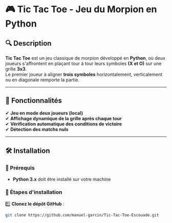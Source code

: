 # 🎮 Tic Tac Toe - Jeu du Morpion en Python  

## 🔍 Description  
**Tic Tac Toe** est un jeu classique de morpion développé en **Python**, où deux joueurs s'affrontent en plaçant tour à tour leurs symboles **(X et O)** sur une grille **3x3**.  
Le premier joueur à aligner **trois symboles** horizontalement, verticalement ou en diagonale remporte la partie.  

---

## 🚀 Fonctionnalités  
✔ **Jeu en mode deux joueurs (local)**  
✔ **Affichage dynamique de la grille après chaque tour**  
✔ **Vérification automatique des conditions de victoire**  
✔ **Détection des matchs nuls**  

---

## 🛠️ Installation  

### 📌 Prérequis  
- **Python 3.x** doit être installé sur votre machine  

### 📂 Étapes d'installation  
1️⃣ **Clonez le dépôt GitHub** :  
```sh
git clone https://github.com/manuel-garcin/Tic-Tac-Toe-Escouade.git
